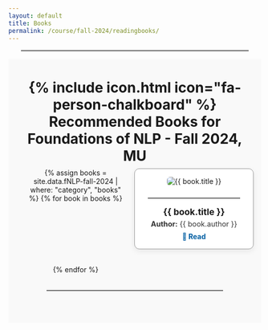 ```yaml
---
layout: default
title: Books
permalink: /course/fall-2024/readingbooks/
---
```

---

<style>
.page-container {
  display: flex;
  flex-direction: column;
  justify-content: center;
  align-items: center;
  padding: 2rem;
  box-sizing: border-box;
  text-align: center;
  background-color: #f9f9f9;
}

/* Headings spacing */
h1, h2, h3, h4, h5, h6 {
  margin-top: 0.5rem;
  margin-bottom: 0.5rem;
}

/* Book list as 2-column grid */
.book-list {
  display: grid;
  grid-template-columns: repeat(2, 1fr);
  gap: 2rem;
  max-width: 900px;
  width: 100%;
  justify-items: center;
}

/* Book card styling */
.book-card {
  border: 1px solid #999; /* darker border */
  border-radius: 10px;
  padding: 1rem;
  width: 100%;
  max-width: 300px;
  text-align: center;
  background: #ffffff;
  box-shadow: 0 4px 12px rgba(0, 0, 0, 0.08);
  transition: transform 0.2s ease, box-shadow 0.2s ease;
}

.book-card:hover {
  transform: translateY(-4px);
  box-shadow: 0 6px 20px rgba(0, 0, 0, 0.12);
}

.book-card img {
  max-width: 100%;
  height: auto;
  border-radius: 6px;
  margin-bottom: 0.5rem;
}

.book-card h3 {
  font-size: 1.1rem;
  margin: 0.5rem 0 0.3rem;
}

.book-card p {
  margin: 0;
  font-size: 0.9rem;
  color: #333;
}

.book-card a {
  display: inline-block;
  margin-top: 0.5rem;
  text-decoration: none;
  color: #005ea2;
  font-weight: bold;
}

/* Divider line styling */
hr {
  border: none;
  border-top: 1px solid #bbb;
  width: 90%;
  margin: 1rem auto;
}

/* Responsive fallback for small screens */
@media screen and (max-width: 640px) {
  .book-list {
    grid-template-columns: 1fr;
  }
}
</style>

<div class="page-container">

<h1>{% include icon.html icon="fa-person-chalkboard" %} Recommended Books for Foundations of NLP - Fall 2024, MU</h1>

<!-- Book Display Section -->
<div class="book-list">
  {% assign books = site.data.fNLP-fall-2024 | where: "category", "books" %}
  {% for book in books %}
  <div class="book-card">
    <img src="{{ book.book_image }}" alt="{{ book.title }}">
    <hr/>
    <h3>{{ book.title }}</h3>
    <p><strong>Author:</strong> {{ book.author }}</p>
    <a href="{{ book.link }}" target="_blank">📖 Read</a>
  </div>
  {% endfor %}
</div>

<hr style="margin: 2rem 0; width: 80%;"/>

</div>
